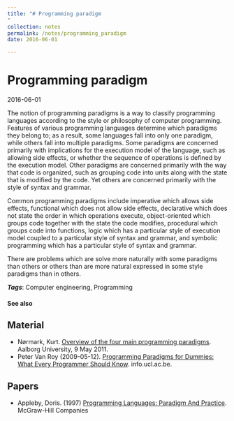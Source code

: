 ```yaml
---
title: "# Programming paradigm
"
collection: notes
permalink: /notes/programming_paradigm
date: 2016-06-01

---
```


# Programming paradigm

2016-06-01

The notion of programming paradigms is a way to classify programming languages according to the style or philosophy of computer programming. Features of various programming languages determine which paradigms they belong to; as a result, some languages fall into only one paradigm, while others fall into multiple paradigms. Some paradigms are concerned primarily with implications for the execution model of the language, such as allowing side effects, or whether the sequence of operations is defined by the execution model. Other paradigms are concerned primarily with the way that code is organized, such as grouping code into units along with the state that is modified by the code. Yet others are concerned primarily with the style of syntax and grammar.

Common programming paradigms include imperative which allows side effects, functional which does not allow side effects, declarative which does not state the order in which operations execute, object-oriented which groups code together with the state the code modifies, procedural which groups code into functions, logic which has a particular style of execution model coupled to a particular style of syntax and grammar, and symbolic programming which has a particular style of syntax and grammar.

There are problems which are solve more naturally with some paradigms than others or others than are more natural expressed in some style paradigms than in others.

***Tags***: Computer engineering, Programming

#### See also


## Material
* Nørmark, Kurt. [Overview of the four main programming paradigms](http://people.cs.aau.dk/~normark/prog3-03/html/notes/paradigms_themes-paradigm-overview-section.html). Aalborg University, 9 May 2011.
* Peter Van Roy (2009-05-12). [Programming Paradigms for Dummies: What Every Programmer Should Know](https://www.info.ucl.ac.be/~pvr/VanRoyChapter.pdf). info.ucl.ac.be.

## Papers
* Appleby, Doris. (1997) [Programming Languages: Paradigm And Practice](https://www.goodreads.com/book/show/4501754-programming-languages). McGraw-Hill Companies




